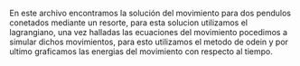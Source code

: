En este archivo encontramos la solución del movimiento para dos pendulos conetados mediante un resorte, para esta solucion utilizamos el lagrangiano, una vez halladas las ecuaciones del movimiento pocedimos a simular dichos movimientos, para esto utilizamos el metodo de odein y por ultimo graficamos las energias del movimiento con respecto al tiempo.  
